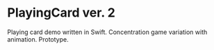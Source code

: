 # PlayingCard ver. 2
Playing card demo written in Swift. Concentration game variation with animation. Prototype.
